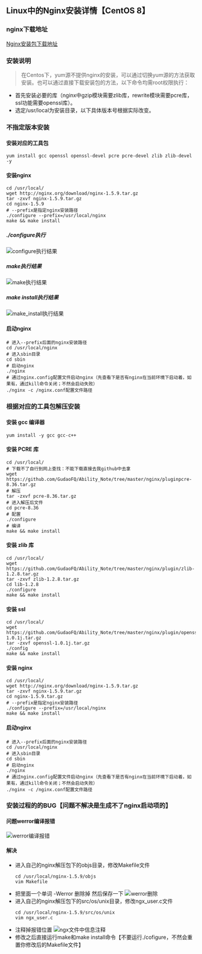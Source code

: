 ## Linux中的Nginx安装详情【CentOS 8】
### nginx下载地址
[Nginx安装包下载地址](http://nginx.org/download/)

### 安装说明
> 在Centos下，yum源不提供nginx的安装，可以通过切换yum源的方法获取安装。也可以通过直接下载安装包的方法，以下命令均需root权限执行：
* 首先安装必要的库（nginx中gzip模块需要zlib库，rewrite模块需要pcre库，ssl功能需要openssl库）。
* 选定/usr/local为安装目录，以下具体版本号根据实际改变。

### 不指定版本安装
#### 安装对应的工具包
```shell
yum install gcc openssl openssl-devel pcre pcre-devel zlib zlib-devel -y
```
#### 安装nginx
```shell
cd /usr/local/ 
wget http://nginx.org/download/nginx-1.5.9.tar.gz
tar -zxvf nginx-1.5.9.tar.gz
cd nginx-1.5.9
# --prefix是指定nginx安装路径
./configure --prefix=/usr/local/nginx 
make && make install
```
##### ./configure执行
![configure执行结果](../resource/nginx/nginx-configure执行结果.png)
##### make执行结果
![make执行结果](../resource/nginx/nginx-make执行结果.png)
##### make install执行结果
![make_install执行结果](../resource/nginx/nginx-make_install执行结果.png)

#### 启动nginx
```shell
# 进入--prefix后面的nginx安装路径
cd /usr/local/nginx 
# 进入sbin目录
cd sbin
# 启动nginx
./nginx
# 通过nginx.config配置文件启动nginx（先查看下是否有nginx在当前环境下启动着，如果有，通过kill命令关闭；不然会启动失败）
./nginx -c /nginx.conf配置文件路径
```

### 根据对应的工具包解压安装
#### 安装 gcc 编译器
```shell
yum install -y gcc gcc-c++
```
#### 安装 PCRE 库
```shell
cd /usr/local/ 
# 下载不了自行到网上查找：不能下载直接去我github中去拿
wget https://github.com/GudaoFQ/Ability_Note/tree/master/nginx/pluginpcre-8.36.tar.gz 
# 解压
tar -zxvf pcre-8.36.tar.gz 
# 进入解压后文件
cd pcre-8.36 
# 配置
./configure 
# 编译
make && make install
```
#### 安装 zlib 库
```shell
cd /usr/local/ 
wget https://github.com/GudaoFQ/Ability_Note/tree/master/nginx/plugin/zlib-1.2.8.tar.gz 
tar -zxvf zlib-1.2.8.tar.gz 
cd lib-1.2.8 
./configure 
make && make install
```
#### 安装 ssl
```shell
cd /usr/local/ 
wget https://github.com/GudaoFQ/Ability_Note/tree/master/nginx/plugin/openssl-1.0.1j.tar.gz 
tar -zxvf openssl-1.0.1j.tar.gz 
./config 
make && make install
```
#### 安装 nginx
```shell
cd /usr/local/ 
wget http://nginx.org/download/nginx-1.5.9.tar.gz
tar -zxvf nginx-1.5.9.tar.gz
cd nginx-1.5.9.tar.gz
# --prefix是指定nginx安装路径
./configure --prefix=/usr/local/nginx 
make && make install
```
#### 启动nginx
```shell
# 进入--prefix后面的nginx安装路径
cd /usr/local/nginx 
# 进入sbin目录
cd sbin
# 启动nginx
./nginx
# 通过nginx.config配置文件启动nginx（先查看下是否有nginx在当前环境下启动着，如果有，通过kill命令关闭；不然会启动失败）
./nginx -c /nginx.conf配置文件路径
```

### 安装过程的的BUG【问题不解决是生成不了nginx启动项的】
#### 问题werror编译报错
![werror编译报错](../resource/nginx/nginx-make-werror编译报错.png)
#### 解决
* 进入自己的nginx解压包下的objs目录，修改Makefile文件
    ```shell
    cd /usr/local/nginx-1.5.9/objs
    vim Makefile
    ```
* 把里面一个单词 -Werror 删除掉 然后保存一下
    ![werror删除](../resource/nginx/nginx-werror删除.png)
* 进入自己的nginx解压包下的src/os/unix目录，修改ngx_user.c文件
    ```shell
    cd /usr/local/nginx-1.5.9/src/os/unix
    vim ngx_user.c
    ```
* 注释掉报错位置
    ![ngx文件中信息注释](../resource/nginx/nginx-ngx文件中信息注释.png)
* 修改之后直接运行make和make install命令【不要运行./cofigure，不然会重置你修改后的Makefile文件】